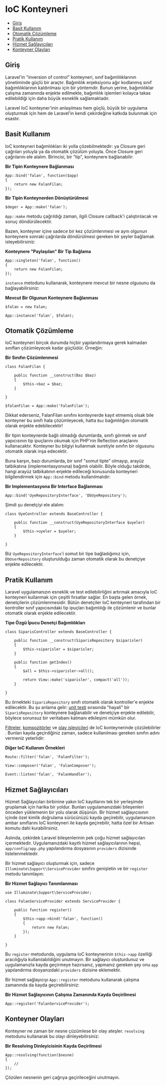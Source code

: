 # IoC Konteyneri

- [Giriş](#introduction)
- [Basit Kullanım](#basic-usage)
- [Otomatik Çözümleme](#automatic-resolution)
- [Pratik Kullanım](#practical-usage)
- [Hizmet Sağlayıcıları](#service-providers)
- [Konteyner Olayları](#container-events)

<a name="introduction"></a>
## Giriş

Laravel'in "inversion of control" konteyneri, sınıf bağımlılıklarının yönetiminde güçlü bir araçtır. Bağımlılık enjeksiyonu ağır kodlanmış sınıf bağımlılıklarının kaldırılması için bir yöntemdir. Bunun yerine, bağımlılıklar çalışma zamanında enjekte edilmekte, bağımlılık işlemleri kolayca takas edilebildiği için daha büyük esneklik sağlamaktadır.

Laravel IoC konteyner'inin anlaşılması hem güçlü, büyük bir uygulama oluşturmak için hem de Laravel'in kendi çekirdeğine katkıda bulunmak için esastır.

<a name="basic-usage"></a>
## Basit Kullanım

IoC konteyneri bağımlılıkları iki yolla çözebilmektedir: ya Closure geri çağrıları yoluyla ya da otomatik çözülüm yoluyla. Önce Closure geri çağrılarını ele alalım. Birincisi, bir "tip", konteynere bağlanabilir:

**Bir Tipin Konteynere Bağlanması**

	App::bind('falan', function($app)
	{
		return new FalanFilan;
	});

**Bir Tipin Konteynerden Dönüştürülmesi**

	$deger = App::make('falan');

`App::make` metodu çağrıldığı zaman, ilgili Closure callback'i çalıştırılacak ve sonuç döndürülecektir.

Bazen, konteyner içine sadece bir kez çözümlenmesi ve aynı olgunun konteynere sonraki çağrılarda döndürülmesi gereken bir şeyler bağlamak isteyebilirsiniz:

**Konteynere "Paylaşılan" Bir Tip Bağlama**

	App::singleton('falan', function()
	{
		return new FalanFilan;
	});

`instance` metodunu kullanarak, konteynere mevcut bir nesne olgusunu da bağlayabilirsiniz:

**Mevcut Bir Olgunun Konteynere Bağlanması**

	$falan = new Falan;

	App::instance('falan', $falan);

<a name="automatic-resolution"></a>
## Otomatik Çözümleme

IoC konteyneri birçok durumda hiçbir yapılandırmaya gerek kalmadan sınıfları çözümleyecek kadar güçlüdür. Örneğin:

**Bir Sınıfın Çözümlenmesi**

	class FalanFilan {

		public function __construct(Baz $baz)
		{
			$this->baz = $baz;
		}

	}

	$falanFilan = App::make('FalanFilan');

Dikkat ederseniz, FalanFilan sınıfını konteynerde kayıt etmemiş olsak bile konteyner bu sınıfı hala çözümleyecek, hatta `Baz` bağımlılığını otomatik olarak enjekte edebilecektir!

Bir tipin konteynerde bağlı olmadığı durumlarda, sınıfı görmek ve sınıf yapıcısının tip ipuçlarını okumak için PHP'nin Reflection araçlarını kullanacaktır. Konteyner bu bilgiyi kullanmak suretiyle sınıfın bir olgusunu otomatik olarak inşa edecektir.

Buna karşın, bazı durumlarda, bir sınıf "somut tipte" olmayıp, arayüz tatbikatına (implementasyonuna) bağımlı olabilir. Böyle olduğu takdirde, hangi arayüz tatbikatının enjekte edileceği konusunda konteyneri bilgilendirmek için `App::bind` metodu kullanılmalıdır:

**Bir Implementasyona Bir Interface Bağlanması**

	App::bind('UyeRepositoryInterface', 'DbUyeRepository');

Şimdi şu denetçiyi ele alalım:

	class UyeController extends BaseController {

		public function __construct(UyeRepositoryInterface $uyeler)
		{
			$this->uyeler = $uyeler;
		}

	}

Biz `UyeRepositoryInterface`'i somut bir tipe bağladığımız için, `DbUserRepository` oluşturulduğu zaman otomatik olarak bu denetçiye enjekte edilecektir.

<a name="practical-usage"></a>
## Pratik Kullanım

Laravel uygulamanızın esneklik ve test edilebilirliğini artırmak amacıyla IoC konteyneri kullanmak için çeşitli fırsatlar sağlar. En başta gelen örnek, denetçilerin çözümlenmesidir. Bütün denetçiler IoC kenteyneri tarafından bir kontroller sınıf yapıcısındaki tip ipuçları bağımlılığı ile çözümlenir ve bunlar otomatik olarak enjekte edilecektir.

**Tipe Özgü İpucu Denetçi Bağımlılıkları**

	class SiparisController extends BaseController {

		public function __construct(SiparisRepository $siparisler)
		{
			$this->siparisler = $siparisler;
		}

		public function getIndex()
		{
			$all = $this->siparisler->all();

			return View::make('siparisler', compact('all'));
		}

	}

Bu örnekteki `SiparisRepository` sınıfı otomatik olarak kontroller'e enjekte edilecektir. Bu şu anlama gelir: [unit testi](/docs/testing) sırasında "hayali" bir `SiparisRepository` konteynere bağlanabilir ve denetçiye enjekte edilebilir, böylece sorunsuz bir veritabanı katmanı etkileşimi mümkün olur.

[Filtreler](/docs/routing#route-filters), [kompozitörler](/docs/responses#view-composers) ve [olay işleyicileri](/docs/events#using-classes-as-listeners) de IoC konteynerinde çözülebilirler . Bunları kayda geçirdiğiniz zaman, sadece kullanılması gereken sınıfın adını vermeniz yeterlidir:

**Diğer IoC Kullanım Örnekleri**

	Route::filter('falan', 'FalanFilter');

	View::composer('falan', 'FalanComposer');

	Event::listen('falan', 'FalanHandler');

<a name="service-providers"></a>
## Hizmet Sağlayıcıları

Hizmet Sağlayıcıları birbinine yakın IoC kayıtlarını tek bir yerleşimde gruplamak için harika bir yoldur. Bunları uygulamanızdaki bileşenleri önceden yüklemenin bir yolu olarak düşünün. Bir hizmet sağlayıcısının içinde özel kimlik doğrulama sürücünüzü kayda geçirebilir, uygulamanızın ambar sınıflarını IoC konteyneri ile kayda geçirebilir, hatta özel bir Artisan komutu dahi kurabilirsiniz.

Aslında, çekirdek Laravel bileşenlerinin pek çoğu hizmet sağlayıcıları içermektedir. Uygulamanızdaki kayıtlı hizmet sağlayıcılarının hepsi, `app/config/app.php` yapılandırma dosyasının `providers` dizisinde listelenmektedir.

Bir hizmet sağlayıcı oluşturmak için, sadece `Illuminate\Support\ServiceProvider` sınıfını genişletin ve bir `register` metodu tanımlayın:

**Bir Hizmet Sağlayıcı Tanımlanması**

	use Illuminate\Support\ServiceProvider;

	class FalanServiceProvider extends ServiceProvider {

		public function register()
		{
			$this->app->bind('falan', function()
			{
				return new Falan;
			});
		}

	}

Bu `register` metodunda, uygulama IoC konteynerinin `$this->app` özelliği aracılığıyla kullanılabildiğini unutmayın. Bir sağlayıcı oluşturdunuz ve uygulamanızla kayda geçirmeye hazırsanız, yapmanız gereken şey onu `app` yapılandırma dosyanızdaki `providers` dizisine eklemektir.

Bir hizmet sağlayıcıyı `App::register` metodunu kullanarak çalışma zamanında da kayda geçirebilirsiniz:

**Bir Hizmet Sağlayıcının Çalışma Zamanında Kayda Geçirilmesi**

	App::register('FalanServiceProvider');

<a name="container-events"></a>
## Konteyner Olayları

Konteyner ne zaman bir nesne çüzümlese bir olay ateşler. `resolving` metodunu kullanarak bu olayı dinleyebilirsiniz:

**Bir Resolving Dinleyicisinin Kayda Geçirilmesi**

	App::resolving(function($nesne)
	{
		//
	});

Çözülen nesnenin geri çağrıya geçirileceğini unutmayın.

